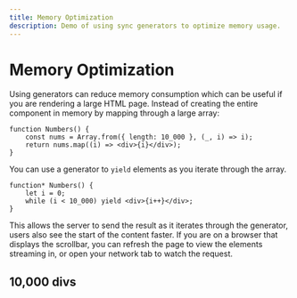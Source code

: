 ```yaml
---
title: Memory Optimization
description: Demo of using sync generators to optimize memory usage.
---
```


# Memory Optimization

Using generators can reduce memory consumption which can be useful if you are rendering a large HTML page. Instead of creating the entire component in memory by mapping through a large array:

```tsx
function Numbers() {
	const nums = Array.from({ length: 10_000 }, (_, i) => i);
	return nums.map((i) => <div>{i}</div>);
}
```

You can use a generator to `yield` elements as you iterate through the array.

```tsx
function* Numbers() {
	let i = 0;
	while (i < 10_000) yield <div>{i++}</div>;
}
```

This allows the server to send the result as it iterates through the generator, users also see the start of the content faster. If you are on a browser that displays the scrollbar, you can refresh the page to view the elements streaming in, or open your network tab to watch the request.

## 10,000 divs
